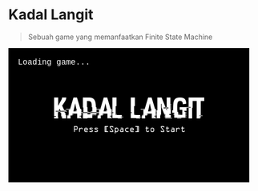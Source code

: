 # Kadal Langit
> Sebuah game yang memanfaatkan Finite State Machine

![Game Play Screen 1](https://github.com/asaromi/Game-FSM/blob/master/ss/gameplay/GameStart.png)
